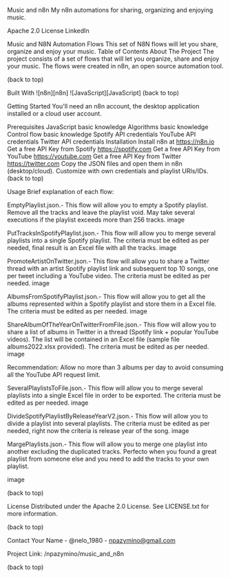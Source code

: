Music and n8n
My n8n automations for sharing, organizing and enjoying music.

Apache 2.0 License LinkedIn

Music and N8N Automation Flows
This set of N8N flows will let you share, organize and enjoy your music.
Table of Contents
About The Project
The project consists of a set of flows that will let you organize, share and enjoy your music. The flows were created in n8n, an open source automation tool.

(back to top)

Built With
![n8n][n8n]
![JavaScript][JavaScript]
(back to top)

Getting Started
You'll need an n8n account, the desktop application installed or a cloud user account.

Prerequisites
JavaScript basic knowledge
Algorithms basic knowledge
Control flow basic knowledge
Spotify API credentials
YouTube API credentials
Twitter API credentials
Installation
Install n8n at https://n8n.io
Get a free API Key from Spotify https://spotify.com
Get a free API Key from YouTube https://youtube.com
Get a free API Key from Twitter https://twitter.com
Copy the JSON files and open them in n8n (desktop/cloud).
Customize with own credentials and playlist URIs/IDs.
(back to top)

Usage
Brief explanation of each flow:

EmptyPlaylist.json.- This flow will allow you to empty a Spotify playlist. Remove all the tracks and leave the playlist void. May take several executions if the playlist exceeds more than 256 tracks. image

PutTracksInSpotifyPlaylist.json.- This flow will allow you to merge several playlists into a single Spotify playlist. The criteria must be edited as per needed, final result is an Excel file with all the tracks. image

PromoteArtistOnTwitter.json.- This flow will allow you to share a Twitter thread with an artist Spotify playlist link and subsequent top 10 songs, one per tweet including a YouTube video. The criteria must be edited as per needed. image

AlbumsFromSpotifyPlaylist.json.- This flow will allow you to get all the albums represented within a Spotify playlist and store them in a Excel file. The criteria must be edited as per needed. image

ShareAlbumOfTheYearOnTwitterFromFile.json.- This flow will allow you to share a list of albums in Twitter in a thread (Spotify link + popular YouTube videos). The list will be contained in an Excel file (sample file albums2022.xlsx provided). The criteria must be edited as per needed. image

Recommendation: Allow no more than 3 albums per day to avoid consuming all the YouTube API request limit.

SeveralPlaylistsToFile.json.- This flow will allow you to merge several playlists into a single Excel file in order to be exported. The criteria must be edited as per needed. image

DivideSpotifyPlaylistByReleaseYearV2.json.- This flow will allow you to divide a playlist into several playlists. The criteria must be edited as per needed, right now the criteria is release year of the song. image

MargePlaylists.json.- This flow will allow you to merge one playlist into another excluding the duplicated tracks. Perfecto when you found a great playlist from someone else and you need to add the tracks to your own playlist.

image

(back to top)

License
Distributed under the Apache 2.0 License. See LICENSE.txt for more information.

(back to top)

Contact
Your Name - @nelo_1980 - npazymino@gmail.com

Project Link: /npazymino/music_and_n8n

(back to top)

